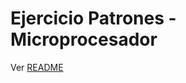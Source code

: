 # Ejercicio Patrones - Microprocesador

Ver [README](https://github.com/uqbar-project/eg-microprocesador-xtend/blob/simple/README.md)
